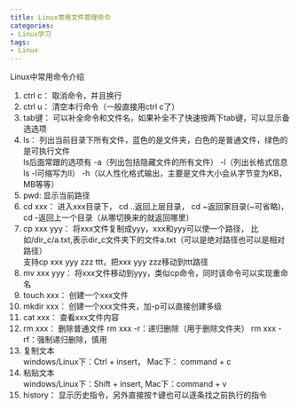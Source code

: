 ```yaml
---
title: Linux常用文件管理命令
categories:
- Linux学习
tags:
- Linux
---
```

Linux中常用命令介绍   
1. ctrl c： 取消命令，并且换行
2. ctrl u： 清空本行命令（一般直接用ctrl c了）
3. tab键： 可以补全命令和文件名，如果补全不了快速按两下tab键，可以显示备选选项
4. ls： 列出当前目录下所有文件，蓝色的是文件夹，白色的是普通文件，绿色的是可执行文件  
    ls后面常跟的选项有 -a（列出包括隐藏文件的所有文件） -l（列出长格式信息ls -l可缩写为ll） -h（以人性化格式输出，主要是文件大小会从字节变为KB，MB等等）
5. pwd: 显示当前路径
6. cd xxx： 进入xxx目录下， cd ..返回上层目录， cd \~返回家目录(\~可省略)， cd -返回上一个目录（从哪切换来的就返回哪里）
7. cp xxx yyy： 将xxx文件复制成yyy，xxx和yyy可以使一个路径， 比如/dir_c/a.txt,表示dir_c文件夹下的文件a.txt（可以是绝对路径也可以是相对路径）  
   支持cp xxx yyy zzz ttt，把xxx yyy zzz移动到ttt路径
8. mv xxx yyy： 将xxx文件移动到yyy，类似cp命令，同时该命令可以实现重命名
9.  touch xxx： 创建一个xxx文件
10. mkdir xxx： 创建一个xxx文件夹，加-p可以直接创建多级
11. cat xxx： 查看xxx文件内容
12. rm xxx： 删除普通文件 rm xxx -r：递归删除（用于删除文件夹） rm xxx -rf：强制递归删除，慎用
13. 复制文本  
    windows/Linux下：Ctrl + insert， Mac下： command + c
14. 粘贴文本  
    windows/Linux下：Shift + insert, Mac下：command + v
15. history： 显示历史指令，另外直接按↑键也可以逐条找之前执行的指令